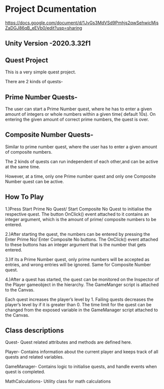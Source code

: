 # Project Dcumentation
https://docs.google.com/document/d/1JvGs3MdVSd9Pmhjs2qwSehwicMjsZaDGJ86qB_eEVb0/edit?usp=sharing

## Unity Version -2020.3.32f1

## Quest Project 

This is a very simple quest project. 

There are 2 kinds of quests- 

## Prime Number Quests-
The user can start a Prime Number quest, where he has to enter a given amount of integers or whole numbers within a given time( default 10s). On entering the given amount of correct prime numbers, the quest is over.

## Composite Number Quests-
Similar to prime number quest, where the user has to enter a given amount of composite numbers.

The 2 kinds of quests can run independent of each other,and can be active at the same time.

However, at a time, only one Prime number quest and only one Composite Number quest can be active.

## How To Play

1.)Press Start Prime No Quest/ Start Composite No Quest to initialise the respective quest. The button OnClick() event attached to it contains an integer argument, which is the amount of prime/ composite numbers to be entered.

2.)After starting the quest, the numbers can be entered by pressing the Enter Prime No/ Enter Composite No buttons. The OnClick() event attached to these buttons has an integer argument that is the number that gets entered. 

3.)If its a Prime Number quest, only prime numbers will be accepted as entries, and wrong entries will be ignored. Same for Composite Number quest.

4.)After a quest has started, the quest can be monitored on the Inspector of the Player gameobject in the hierarchy. The GameManger script is attached to the Canvas.

Each quest increases the player’s level by 1. Failing quests decreases the player’s level by if it is greater than 0. The time limit for the quest can be changed from the exposed variable in the GameManager script attached to the Canvas.


## Class descriptions

Quest- Quest related attributes and methods are defined here. 

Player- Contains information about the current player and keeps track of all quests and related variables.

GameManager- Contains logic to initialise quests, and handle events when quest is completed.

MathCalculations- Utility class for math calculations


